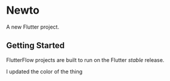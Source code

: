 # Newto

A new Flutter project.

## Getting Started

FlutterFlow projects are built to run on the Flutter _stable_ release.



I updated the color of the thing
